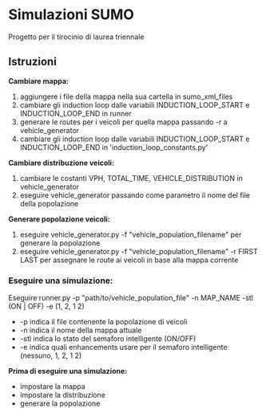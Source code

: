 # Simulazioni SUMO
Progetto per il tirocinio di laurea triennale

## Istruzioni

**Cambiare mappa:**
1. aggiungere i file della mappa nella sua cartella in sumo_xml_files
2. cambiare gli induction loop dalle variabili INDUCTION_LOOP_START e INDUCTION_LOOP_END in runner
3. generare le routes per i veicoli per quella mappa passando -r a vehicle_generator
2. cambiare gli induction loop dalle variabili INDUCTION_LOOP_START e INDUCTION_LOOP_END in 'induction_loop_constants.py'

**Cambiare distribuzione veicoli:**
1. cambiare le costanti VPH, TOTAL_TIME, VEHICLE_DISTRIBUTION in vehicle_generator
2. eseguire vehicle_generator passando come parametro il nome del file della popolazione

**Generare popolazione veicoli:**
1. eseguire vehicle_generator.py -f "vehicle_population_filename" per generare la popolazione
2. eseguire vehicle_generator.py -f "vehicle_population_filename" -r FIRST LAST per assegnare le route ai veicoli in base alla mappa corrente

### Eseguire una simulazione:

Eseguire runner.py -p "path/to/vehicle_population_file" -n MAP_NAME -stl (ON | OFF) -e (1, 2, 1 2)
   - -p indica il file contenente la popolazione di veicoli
   - -n indica il nome della mappa attuale
   - -stl indica lo stato del semaforo intelligente (ON/OFF)
   - -e indica quali enhancements usare per il semaforo intelligente (nessuno, 1, 2, 1 2)

**Prima di eseguire una simulazione:**
- impostare la mappa
- impostare la distribuzione
- generare la popolazione